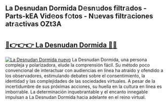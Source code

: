 ## La Desnudan Dormida D𝚎sn𝚞dos filtr𝚊dos - Parts-kEA Vid𝚎os f𝚘tos - N𝚞evas filtr𝚊ciones atr𝚊ctivas OZt3A

# <h2><a href="http://mbbqe5j.tromn.icu/?c=La+Desnudan+Dormida">🔗👉👉👉 La Desnudan Dormida 🔗🔗</a></h2>

[![La Desnudan Dormida nuevo](https://i.imgur.com/pEAQMta.gif)](http://mbbqe5j.tromn.icu/?c=La+Desnudan+Dormida)
La Desnudan Dormida, una persona compleja y polarizadora, elude la comprensión fácil. Su método poco convencional de interactuar con audiencias en línea ha atraído y ofendido a los observadores, estimulando debates sobre el consentimiento, la identidad y las complejidades de las sociedades virtuales. A pesar de la incertidumbre de sus próximas acciones, su huella en la cultura en línea es imborrable. La determinación inquebrantable y el encanto innegable impulsan a La Desnudan Dormida hacia adelante en el reino virtual.
